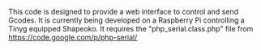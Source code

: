 This code is designed to provide a web interface to control and send Gcodes. 
It is currently being developed on a Raspberry Pi controlling a Tinyg equipped Shapeoko. 
It requires the "php_serial.class.php" file from https://code.google.com/p/php-serial/
